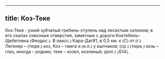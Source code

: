 
---
title: Коз-Теке
---
Коз-Теке
: узкий зубчатый гребень-ступень над лесистым склоном; в его скалах сквозные отверстия, заметные с дороги Коктебель–Щебетовка ⦅Феодос.⦆. В ⦅масс.⦆ Кара-Даг#1, в 0,5 км. к ⦅С⦆ от ⦅г.⦆ Легенер – ⦅тюрк.⦆ коз, Коз – тамга и ⦅и.л.⦆ у кыпчаков; ⦅ср.⦆ ⦅тюрк.⦆ козь – глаз, иногда – родник; теке – козел, козлиный; ⦅рпл.⦆ ⦃Б14⦄.

